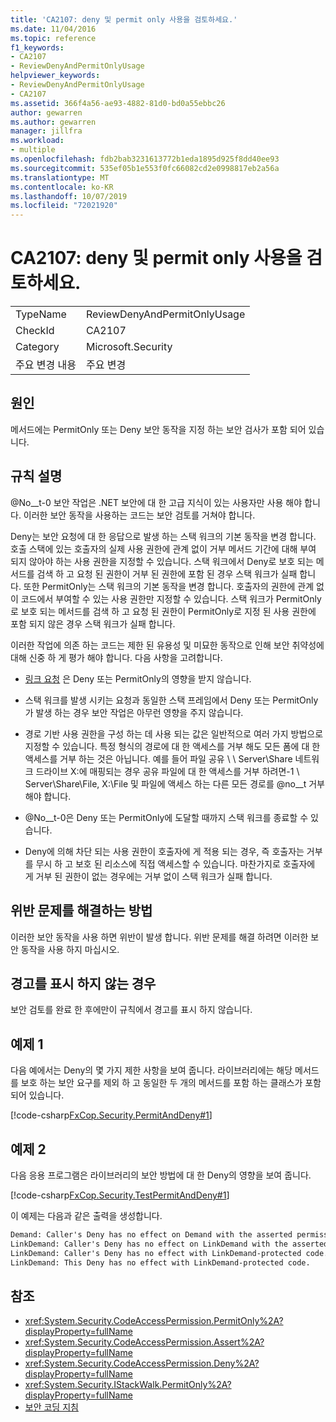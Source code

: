 ```yaml
---
title: 'CA2107: deny 및 permit only 사용을 검토하세요.'
ms.date: 11/04/2016
ms.topic: reference
f1_keywords:
- CA2107
- ReviewDenyAndPermitOnlyUsage
helpviewer_keywords:
- ReviewDenyAndPermitOnlyUsage
- CA2107
ms.assetid: 366f4a56-ae93-4882-81d0-bd0a55ebbc26
author: gewarren
ms.author: gewarren
manager: jillfra
ms.workload:
- multiple
ms.openlocfilehash: fdb2bab3231613772b1eda1895d925f8dd40ee93
ms.sourcegitcommit: 535ef05b1e553f0fc66082cd2e0998817eb2a56a
ms.translationtype: MT
ms.contentlocale: ko-KR
ms.lasthandoff: 10/07/2019
ms.locfileid: "72021920"
---
```

# <a name="ca2107-review-deny-and-permit-only-usage"></a>CA2107: deny 및 permit only 사용을 검토하세요.

|||
|-|-|
|TypeName|ReviewDenyAndPermitOnlyUsage|
|CheckId|CA2107|
|Category|Microsoft.Security|
|주요 변경 내용|주요 변경|

## <a name="cause"></a>원인

메서드에는 PermitOnly 또는 Deny 보안 동작을 지정 하는 보안 검사가 포함 되어 있습니다.

## <a name="rule-description"></a>규칙 설명

@No__t-0 보안 작업은 .NET 보안에 대 한 고급 지식이 있는 사용자만 사용 해야 합니다. 이러한 보안 동작을 사용하는 코드는 보안 검토를 거쳐야 합니다.

Deny는 보안 요청에 대 한 응답으로 발생 하는 스택 워크의 기본 동작을 변경 합니다. 호출 스택에 있는 호출자의 실제 사용 권한에 관계 없이 거부 메서드 기간에 대해 부여 되지 않아야 하는 사용 권한을 지정할 수 있습니다. 스택 워크에서 Deny로 보호 되는 메서드를 검색 하 고 요청 된 권한이 거부 된 권한에 포함 된 경우 스택 워크가 실패 합니다. 또한 PermitOnly는 스택 워크의 기본 동작을 변경 합니다. 호출자의 권한에 관계 없이 코드에서 부여할 수 있는 사용 권한만 지정할 수 있습니다. 스택 워크가 PermitOnly로 보호 되는 메서드를 검색 하 고 요청 된 권한이 PermitOnly로 지정 된 사용 권한에 포함 되지 않은 경우 스택 워크가 실패 합니다.

이러한 작업에 의존 하는 코드는 제한 된 유용성 및 미묘한 동작으로 인해 보안 취약성에 대해 신중 하 게 평가 해야 합니다. 다음 사항을 고려합니다.

- [링크 요청](/dotnet/framework/misc/link-demands) 은 Deny 또는 PermitOnly의 영향을 받지 않습니다.

- 스택 워크를 발생 시키는 요청과 동일한 스택 프레임에서 Deny 또는 PermitOnly가 발생 하는 경우 보안 작업은 아무런 영향을 주지 않습니다.

- 경로 기반 사용 권한을 구성 하는 데 사용 되는 값은 일반적으로 여러 가지 방법으로 지정할 수 있습니다. 특정 형식의 경로에 대 한 액세스를 거부 해도 모든 폼에 대 한 액세스를 거부 하는 것은 아닙니다. 예를 들어 파일 공유 \\ \ Server\Share 네트워크 드라이브 X:에 매핑되는 경우 공유 파일에 대 한 액세스를 거부 하려면-1 \ Server\Share\File, X:\File 및 파일에 액세스 하는 다른 모든 경로를 @no__t 거부 해야 합니다.

- @No__t-0은 Deny 또는 PermitOnly에 도달할 때까지 스택 워크를 종료할 수 있습니다.

- Deny에 의해 차단 되는 사용 권한이 호출자에 게 적용 되는 경우, 즉 호출자는 거부를 무시 하 고 보호 된 리소스에 직접 액세스할 수 있습니다. 마찬가지로 호출자에 게 거부 된 권한이 없는 경우에는 거부 없이 스택 워크가 실패 합니다.

## <a name="how-to-fix-violations"></a>위반 문제를 해결하는 방법

이러한 보안 동작을 사용 하면 위반이 발생 합니다. 위반 문제를 해결 하려면 이러한 보안 동작을 사용 하지 마십시오.

## <a name="when-to-suppress-warnings"></a>경고를 표시 하지 않는 경우

보안 검토를 완료 한 후에만이 규칙에서 경고를 표시 하지 않습니다.

## <a name="example-1"></a>예제 1

다음 예에서는 Deny의 몇 가지 제한 사항을 보여 줍니다. 라이브러리에는 해당 메서드를 보호 하는 보안 요구를 제외 하 고 동일한 두 개의 메서드를 포함 하는 클래스가 포함 되어 있습니다.

[!code-csharp[FxCop.Security.PermitAndDeny#1](../code-quality/codesnippet/CSharp/ca2107-review-deny-and-permit-only-usage_1.cs)]

## <a name="example-2"></a>예제 2

다음 응용 프로그램은 라이브러리의 보안 방법에 대 한 Deny의 영향을 보여 줍니다.

[!code-csharp[FxCop.Security.TestPermitAndDeny#1](../code-quality/codesnippet/CSharp/ca2107-review-deny-and-permit-only-usage_2.cs)]

이 예제는 다음과 같은 출력을 생성합니다.

```txt
Demand: Caller's Deny has no effect on Demand with the asserted permission.
LinkDemand: Caller's Deny has no effect on LinkDemand with the asserted permission.
LinkDemand: Caller's Deny has no effect with LinkDemand-protected code.
LinkDemand: This Deny has no effect with LinkDemand-protected code.
```

## <a name="see-also"></a>참조

- <xref:System.Security.CodeAccessPermission.PermitOnly%2A?displayProperty=fullName>
- <xref:System.Security.CodeAccessPermission.Assert%2A?displayProperty=fullName>
- <xref:System.Security.CodeAccessPermission.Deny%2A?displayProperty=fullName>
- <xref:System.Security.IStackWalk.PermitOnly%2A?displayProperty=fullName>
- [보안 코딩 지침](/dotnet/standard/security/secure-coding-guidelines)